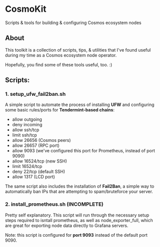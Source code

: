 # CosmoKit
 Scripts & tools for building & configuring Cosmos ecosystem nodes

 ## About

This toolkit is a collection of scripts, tips, & utilities that I've found useful during my time as a Cosmos ecosystem node operator.

Hopefully, you find some of these tools useful, too. :)

## Scripts:

### 1. setup_ufw_fail2ban.sh

A simple script to automate the process of installing **UFW** and configuring some basic rules/ports for **Tendermint-based chains**:
- allow outgoing
- deny incoming
- allow ssh/tcp
- limit ssh/tcp
- allow 26656 (Cosmos peers)
- allow 26657 (RPC port)
- allow 9093 (we've configured this port for Prometheus, instead of port 9090)
- allow 16524/tcp (new SSH)
- limit 16524/tcp
- deny 22/tcp (default SSH)
- allow 1317 (LCD port)

The same script also includes the installation of **Fail2Ban**, a simple way to automatically ban IPs that are attempting to spam/bruteforce your server.

### 2. install_prometheus.sh (INCOMPLETE)

Pretty self explanatory. This script will run through the necessary setup steps required to isntall prometheus, as well as node_exporter_full, which are great for exporting node data directly to Grafana servers. 

Note: this script is configured for **port 9093** instead of the default port 9090.


